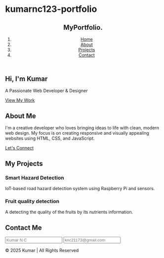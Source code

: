 # kumarnc123-portfolio

<head>
  <meta charset="UTF-8">
  <meta name="viewport" content="width=device-width, initial-scale=1.0">
  <title>kumarnc123-portfolio</title>
  <link rel="stylesheet" href="index.css">
  <link href="https://fonts.googleapis.com/css2?family=Poppins:wght@300;500;700&display=swap" rel="stylesheet">
</head>
<body>

  <!-- Header Section -->
  <header>
    <nav>
      <h2 class="logo">MyPortfolio<span>.</span></h2>
      <ol>
        <li><a href="#home">Home</a></li>
        <li><a href="#about">About</a></li>
        <li><a href="#projects">Projects</a></li>
        <li><a href="#contact">Contact</a></li>
      </ol>
    </nav>
  </header>

  <!-- Hero Section -->
  <section id="home" class="hero">
    <div class="content">
      <h1>Hi, I'm <span>Kumar</span></h1>
      <p>A Passionate Web Developer & Designer</p>
      <a href="#projects" class="btn">View My Work</a>
    </div>
  </section>

  <!-- About Section -->
  <section id="about" class="about">
    <h2>About Me</h2>
    <div class="about-container">
      <div class="text">
        <p>
          I'm a creative developer who loves bringing ideas to life with clean, modern web design. 
          My focus is on creating responsive and visually appealing websites using HTML, CSS, and JavaScript.
        </p>
        <a href="#contact" class="btn">Let's Connect</a>
      </div>
    </div>
  </section>

  <!-- Projects Section -->
  <section id="projects" class="projects">
    <h2>My Projects</h2>
    <div class="project-grid">
      <div class="card">
        <h3>Smart Hazard Detection</h3>
        <p>IoT-based road hazard detection system using Raspberry Pi and sensors.</p>
      </div>
      <div class="card">
        <h3>Fruit quality detection</h3>
        <p>A detecting the quality of the fruits by its nutrients information.</p>
      </div>
    </div>
  </section>

  <!-- Contact Section -->
  <section id="contact" class="contact">
    <h2>Contact Me</h2>
    <form>
      <input type="text" placeholder="Kumar N C" required>
      <input type="email" placeholder="knc21173@gmail.com" required>
    </form>
  </section>

  <!-- Footer -->
  <footer>
    <p>© 2025 Kumar | All Rights Reserved</p>
  </footer>

</body>
</html>
